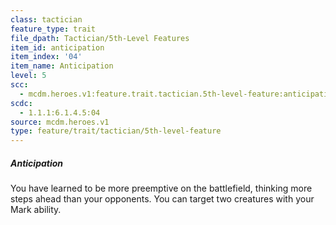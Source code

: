 ```yaml
---
class: tactician
feature_type: trait
file_dpath: Tactician/5th-Level Features
item_id: anticipation
item_index: '04'
item_name: Anticipation
level: 5
scc:
  - mcdm.heroes.v1:feature.trait.tactician.5th-level-feature:anticipation
scdc:
  - 1.1.1:6.1.4.5:04
source: mcdm.heroes.v1
type: feature/trait/tactician/5th-level-feature
---
```


##### Anticipation

You have learned to be more preemptive on the battlefield, thinking more steps ahead than your opponents. You can target two creatures with your Mark ability.
